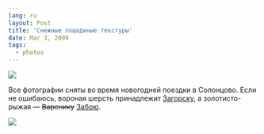 ```yaml
---
lang: ru
layout: Post
title: 'Снежные лошадиные текстуры'
date: Mar 3, 2009
tags:
  - photos
---
```


![](photo://2009-01-08_5D_1746_Artem_Sapegin)

Все фотографии сняты во время новогодней поездки в Солонцово. Если не ошибаюсь, вороная шерсть принадлежит [Загорску](http://solontsovo-horse.ru/horses/zagorsk.html "Вороной мерин Загорск"), а золотисто-рыжая — ~~Варенику~~ [Забою](http://solontsovo-horse.ru/horses/zaboy.html "Золотисто-рыжий мерин Забой").

<!--more-->

![](/images/blog/2009-01-07-5D-1394-Artem-Sapegin.jpg)
